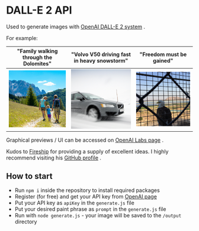 # DALL-E 2 API

Used to generate images with [OpenAI DALL-E 2 system](https://openai.com/dall-e-2/) .

For example: 

| "Family walking through the Dolomites"        | "Volvo V50 driving fast in heavy snowstorm"   | "Freedom must be gained"                      |
|-----------------------------------------------|-----------------------------------------------|-----------------------------------------------|
| ![Example 1](/examples/example1.png?raw=true) | ![Example 2](/examples/example2.png?raw=true) | ![Example 3](/examples/example3.png?raw=true) |

Graphical previews / UI can be accessed on [OpenAI Labs page](https://labs.openai.com/) .

Kudos to [Fireship](https://fireship.io) for providing a supply of excellent ideas. I highly recommend visiting his [GitHub profile](https://github.com/fireship-io) .

## How to start

* Run `npm i` inside the repository to install required packages
* Register (for free) and get your API key from [OpenAI page](https://beta.openai.com/account/api-keys)
* Put your API key as `apiKey` in the `generate.js` file
* Put your desired paint phrase as `prompt` in the `generate.js` file
* Run with `node generate.js` - your image will be saved to the `/output` directory